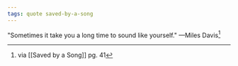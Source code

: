 ```yaml
---
tags: quote saved-by-a-song 
---
```


"Sometimes it take you a long time to sound like yourself." —Miles Davis[^1]

[^1]: via [[Saved by a Song]] pg. 41